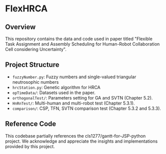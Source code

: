 # FlexHRCA

## Overview
This repository contains the data and code used in paper titled "Flexible Task Assignment and Assembly Scheduling for Human-Robot Collaboration Cell considering Uncertainty". 

## Project Structure
- `fuzzyNumber.py`: Fuzzy numbers and single-valued triangular neutrosophic numbers
- `hrcStation.py`: Genetic algorithm for HRCA
- `opTimeData/`: Datasets used in the paper.
- `orthogonalTest/`: Parameters setting for GA and SVTN (Chapter 5.2).
- `HnRnTest/`: Multi-human and multi-robot test (Chapter 5.3.1).
- `comparison/`: CSP, TFN, SVTN comparison test (Chapter 5.3.2 and 5.3.3).

## Reference Code
This codebase partially references the cls1277/gantt-for-JSP-python project. We acknowledge and appreciate the insights and implementations provided by this project.